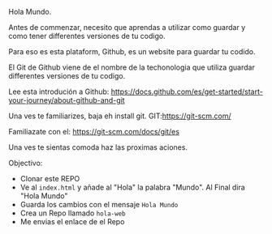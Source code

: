 Hola Mundo.

Antes de commenzar, necesito que aprendas a utilizar como guardar y como tener differentes versiones de tu codigo.

Para eso es esta plataform, Github, es un website para guardar tu codido.

El Git de Github viene de el nombre de la techonologia que utiliza guardar differentes versiones de tu codigo.

Lee esta introdución a Github: https://docs.github.com/es/get-started/start-your-journey/about-github-and-git

Una ves te familiarizes, baja eh install git.
GIT:https://git-scm.com/

Familiazate con el: https://git-scm.com/docs/git/es

Una ves te sientas comoda haz las proximas aciones.

Objectivo:
* Clonar este REPO
* Ve al `index.html` y añade al "Hola" la palabra "Mundo". Al Final dira "Hola Mundo"
* Guarda los cambios con el mensaje `Hola Mundo`
* Crea un Repo llamado `hola-web`
* Me envias el enlace de el Repo
